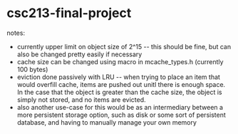 # csc213-final-project

notes:  
* currently upper limit on object size of 2^15 -- this should be fine, but can also be changed pretty easily if necessary
* cache size can be changed using macro in mcache_types.h (currently 100 bytes)
* eviction done passively with LRU -- when trying to place an item that would overfill cache, items are pushed out unitl there is enough space. In the case that the object is greater than the cache size, the object is simply not stored, and no items are evicted. 
* also another use-case for this would be as an intermediary between a more persistent storage option, such as disk or some sort of persistent database, and having to manually manage your own memory
